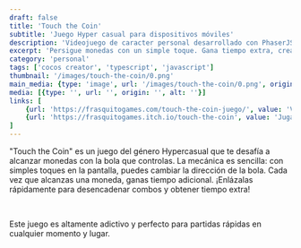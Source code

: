 ```yaml
---
draft: false
title: 'Touch the Coin'
subtitle: 'Juego Hyper casual para dispositivos móviles'
description: 'Videojuego de caracter personal desarrollado con PhaserJS y desplegado en dispositivos móviles'
excerpt: 'Persigue monedas con un simple toque. Gana tiempo extra, crea combos y disfruta de partidas rápidas y adictivas en cualquier momento.'
category: 'personal'
tags: ['cocos creator', 'typescript', 'javascript']
thumbnail: '/images/touch-the-coin/0.png'
main_media: {type: 'image', url: '/images/touch-the-coin/0.png', origin: 'local', alt: 'Touch the Coin imagen principal'}
media: [{type: '', url: '', origin: '', alt: ''}]
links: [
    {url: 'https://frasquitogames.com/touch-the-coin-juego/', value: 'Visitar'},
    {url: 'https://frasquitogames.itch.io/touch-the-coin', value: 'Jugar'}
]
---
```

<p>
"Touch the Coin" es un juego del género Hypercasual que te desafía a alcanzar monedas con la bola que controlas. La mecánica es sencilla: con simples toques en la pantalla, puedes cambiar la dirección de la bola. Cada vez que alcanzas una moneda, ganas tiempo adicional. ¡Enlázalas rápidamente para desencadenar combos y obtener tiempo extra!
</p>
</br>

<p>
Este juego es altamente adictivo y perfecto para partidas rápidas en cualquier momento y lugar.
</p>
